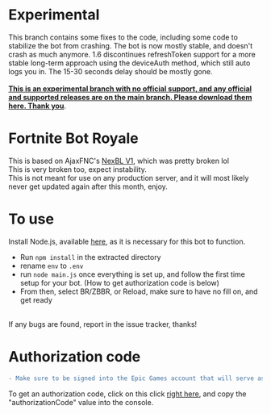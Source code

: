 # Experimental
This branch contains some fixes to the code, including some code to stabilize the bot from crashing. The bot is now mostly stable, and doesn't crash as much anymore. 1.6 discontinues refreshToken support for a more stable long-term approach using the deviceAuth method, which still auto logs you in. The 15-30 seconds delay should be mostly gone.<br><br><u>**This is an experimental branch with no official support, and any official and supported releases are on the main branch. Please download them [here](https://github.com/kitstudios/Fortnite-Bot-Royale/). Thank you**</u>.

# Fortnite Bot Royale

This is based on AjaxFNC's [NexBL V1](https://github.com/AjaxFNC-YT/NexBL-V1/), which was pretty broken lol
<br>
This is very broken too, expect instability.
<br>
This is not meant for use on any production server, and it will most likely never get updated again after this month, enjoy.
<br>
# To use
Install Node.js, available [here](https://nodejs.org/en/download), as it is necessary for this bot to function.
* Run `npm install` in the extracted directory
* rename `env` to `.env`
* run `node main.js` once everything is set up, and follow the first time setup for your bot. (How to get authorization code is below)
* From then, select BR/ZBBR, or Reload, make sure to have no fill on, and get ready
<br>
If any bugs are found, report in the issue tracker, thanks!
<br>

# Authorization code
```diff
- Make sure to be signed into the Epic Games account that will serve as the bot account!! Use incognito mode, or another browser to make sure!
```
To get an authorization code, click on this click [right here](https://www.epicgames.com/id/api/redirect?clientId=3f69e56c7649492c8cc29f1af08a8a12&responseType=code), and copy the "authorizationCode" value into the console.
<br>

